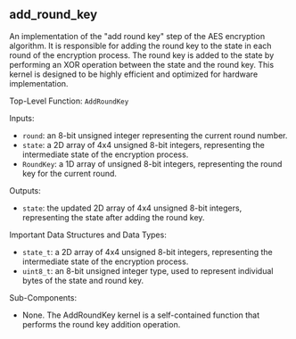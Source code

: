 ## add_round_key

An implementation of the "add round key" step of the AES encryption algorithm. It is responsible for adding the round key to the state in each round of the encryption process. The round key is added to the state by performing an XOR operation between the state and the round key. This kernel is designed to be highly efficient and optimized for hardware implementation.

Top-Level Function: `AddRoundKey`

Inputs:

- `round`: an 8-bit unsigned integer representing the current round number.
- `state`: a 2D array of 4x4 unsigned 8-bit integers, representing the intermediate state of the encryption process.
- `RoundKey`: a 1D array of unsigned 8-bit integers, representing the round key for the current round.

Outputs:

- `state`: the updated 2D array of 4x4 unsigned 8-bit integers, representing the state after adding the round key.

Important Data Structures and Data Types:

- `state_t`: a 2D array of 4x4 unsigned 8-bit integers, representing the intermediate state of the encryption process.
- `uint8_t`: an 8-bit unsigned integer type, used to represent individual bytes of the state and round key.

Sub-Components:

- None. The AddRoundKey kernel is a self-contained function that performs the round key addition operation.
